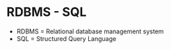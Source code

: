 # RDBMS - SQL


* RDBMS = Relational database management system
* SQL = Structured Query Language



